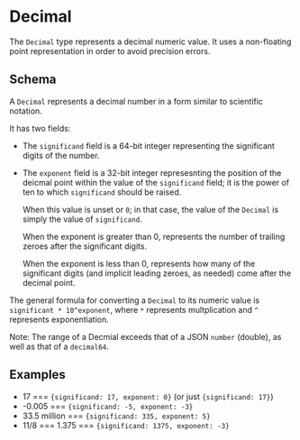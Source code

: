 # Decimal

The `Decimal` type represents a decimal numeric value. It uses a non-floating
point representation in order to avoid precision errors.

## Schema

A `Decimal` represents a decimal number in a form similar to scientific
notation.

It has two fields:

- The `significand` field is a 64-bit integer representing the significant
  digits of the number.
- The `exponent` field is a 32-bit integer represesnting the position of the
  deicmal point within the value of the `significand` field; it is the power of
  ten to which `significand` should be raised.

  When this value is unset or `0`; in that case, the value of the `Decimal` is
  simply the value of `significand`.

  When the exponent is greater than 0, represents the number of trailing zeroes
  after the significant digits.

  When the exponent is less than 0, represents how many of the significant
  digits (and implicit leading zeroes, as needed) come after the decimal point.

The general formula for converting a `Decimal` to its numeric value is
`significant * 10^exponent`, where `*` represents multplication and `^`
represents exponentiation.

Note: The range of a Decmial exceeds that of a JSON `number` (double), as well
as that of a `decimal64`.

## Examples

- 17 === `{significand: 17, exponent: 0}` (or just `{significand: 17}`)
- -0.005 === `{significand: -5, exponent: -3}`
- 33.5 million === `{significand: 335, exponent: 5}`
- 11/8 === 1.375 === `{significand: 1375, exponent: -3}`
